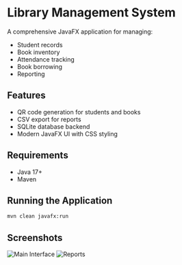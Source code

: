 # Library Management System

A comprehensive JavaFX application for managing:
- Student records
- Book inventory
- Attendance tracking
- Book borrowing
- Reporting

## Features
- QR code generation for students and books
- CSV export for reports
- SQLite database backend
- Modern JavaFX UI with CSS styling

## Requirements
- Java 17+
- Maven

## Running the Application
```bash
mvn clean javafx:run
```

## Screenshots
![Main Interface](screenshots/main.png)
![Reports](screenshots/reports.png)